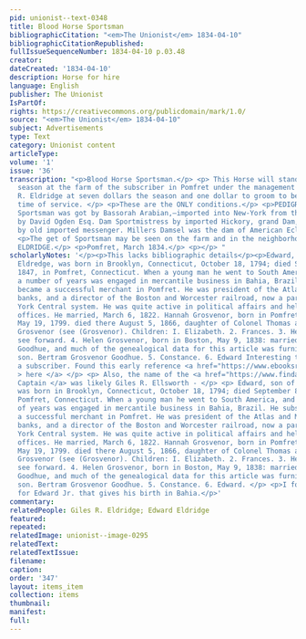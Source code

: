 ```yaml
---
pid: unionist--text-0348
title: Blood Horse Sportsman
bibliographicCitation: "<em>The Unionist</em> 1834-04-10"
bibliographicCitationRepublished: 
fullIssueSequenceNumber: 1834-04-10 p.03.48
creator: 
dateCreated: '1834-04-10'
description: Horse for hire
language: English
publisher: The Unionist
IsPartOf: 
rights: https://creativecommons.org/publicdomain/mark/1.0/
source: "<em>The Unionist</em> 1834-04-10"
subject: Advertisements
type: Text
category: Unionist content
articleType: 
volume: '1'
issue: '36'
transcription: "<p>Blood Horse Sportsman.</p> <p> This Horse will stand the ensuing
  season at the farm of the subscriber in Pomfret under the management of Capt. Giles
  R. Eldridge at seven dollars the season and one dollar to groom to be paid at the
  time of service. </p> <p>These are the ONLY conditions.</p> <p>PEDIGREE</p> <p>
  Sportsman was got by Bassorah Arabian,—imported into New-York from the river Euphrates
  by David Ogden Esq. Dam Sportmistress by imported Hickory, grand Dam, Miller’s Damsel
  by old imported messenger. Millers Damsel was the dam of American Eclipse. </p>
  <p>The get of Sportsman may be seen on the farm and in the neighborhood.</p> <p>EDWARD
  ELDRIDGE.</p> <p>Pomfret, March 1834.</p> <p></p> "
scholarlyNotes: '</p><p>This lacks bibliographic details</p><p>Edward, son of James
  Eldredge, was born in Brooklyn, Connecticut, October 18, 1794; died September 8,
  1847, in Pomfret, Connecticut. When a young man he went to South America, and for
  a number of years was engaged in mercantile business in Bahia, Brazil. He subsequently
  became a successful merchant in Pomfret. He was president of the Atlas and Merchants''
  banks, and a director of the Boston and Worcester railroad, now a part of the New
  York Central system. He was quite active in political affairs and held several public
  offices. He married, March 6, 1822. Hannah Grosvenor, born in Pomfret, Connecticut,
  May 19, 1799. died there August 5, 1866, daughter of Colonel Thomas and Ann (Mumford)
  Grosvenor (see (Grosvenor). Children: I. Elizabeth. 2. Frances. 3. Henry Grosvenor,
  see forward. 4. Helen Grosvenor, born in Boston, May 9, 1838: married Charles Wells
  Goodhue, and much of the genealogical data for this article was furnished by her
  son. Bertram Grosvenor Goodhue. 5. Constance. 6. Edward Interesting that he was
  a subscriber. Found this early reference <a href="https://www.ebooksread.com/authors-eng/william-richard-cutter/genealogical-and-personal-memoirs-relating-to-the-families-of-the-state-of-massa-ttu-838/page-95-genealogical-and-personal-memoirs-relating-to-the-families-of-the-state-of-massa-ttu-838.shtml"
  > here </a> </p> <p> Also, the name of the <a href="https://www.findagrave.com/memorial/8978626/giles-ellsworth">
  Captain </a> was likely Giles R. Ellsworth - </p> <p> Edward, son of James Eldredge,
  was born in Brooklyn, Connecticut, October 18, 1794; died September 8, 1847, in
  Pomfret, Connecticut. When a young man he went to South America, and for a number
  of years was engaged in mercantile business in Bahia, Brazil. He subsequently became
  a successful merchant in Pomfret. He was president of the Atlas and Merchants''
  banks, and a director of the Boston and Worcester railroad, now a part of the New
  York Central system. He was quite active in political affairs and held several public
  offices. He married, March 6, 1822. Hannah Grosvenor, born in Pomfret, Connecticut,
  May 19, 1799. died there August 5, 1866, daughter of Colonel Thomas and Ann (Mumford)
  Grosvenor (see (Grosvenor). Children: I. Elizabeth. 2. Frances. 3. Henry Grosvenor,
  see forward. 4. Helen Grosvenor, born in Boston, May 9, 1838: married Charles Wells
  Goodhue, and much of the genealogical data for this article was furnished by her
  son. Bertram Grosvenor Goodhue. 5. Constance. 6. Edward. </p> <p>I found a grave
  for Edward Jr. that gives his birth in Bahia.</p>'
commentary: 
relatedPeople: Giles R. Eldridge; Edward Eldridge
featured: 
repeated: 
relatedImage: unionist--image-0295
relatedText: 
relatedTextIssue: 
filename: 
caption: 
order: '347'
layout: items_item
collection: items
thumbnail: 
manifest: 
full: 
---
```

